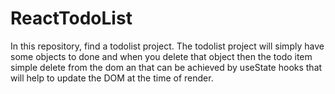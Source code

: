 # ReactTodoList
In this repository, find a todolist project. The todolist project will simply have some objects to done and when you delete that object then the todo item simple delete from the dom an that can be achieved by useState hooks that will help to update the DOM at the time of render. 
